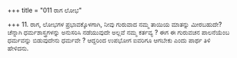 +++
title = "011 ರಾಗ ಲೋಭ"

+++
11. ರಾಗ, ಲೋಭಗಳ ಪ್ರಭಾವಕ್ಕೊಳಗಾಗಿ, ನೀವು ಗುರುವಾದ ನಮ್ಮ ತಾಯಿಯ ಮಾತನ್ನು ಮೀರಬಹುದೇ? ಚೆನ್ನಾಗಿ ಧರ್ಮಶಾಸ್ತ್ರಗಳನ್ನು ಅನುಸರಿಸಿ ನಡೆಯುವುದೇ ಅಲ್ಲವೆ ನಮ್ಮ ಕರ್ತವ್ಯ ? ಈಗ ಈ ಗುರುವಚನ ಪಾಲನೆಯೆಂಬ ಧರ್ಮವನ್ನು ಬಿಡುವುದೇನು ಧರ್ಮವೇ ? ಆದ್ದರಿಂದ ಉಪಭೋಗ ಐವರಿಗೂ ಆಗಬೇಕು ಎಂದು ಪಾರ್ಥ ತಿಳಿ ಹೇಳಿದನು.